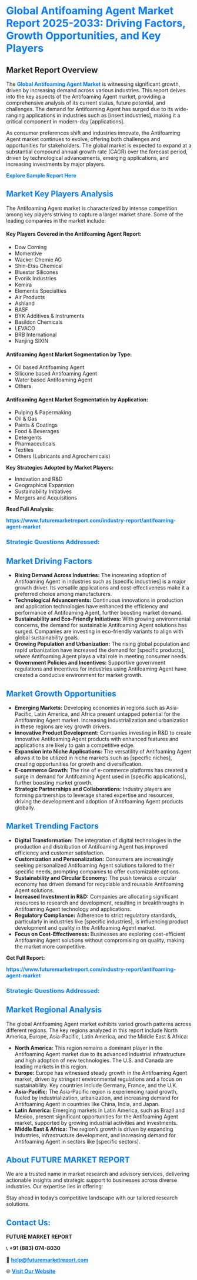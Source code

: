 <h1 style="color: #007BFF;">Global Antifoaming Agent Market Report 2025-2033: Driving Factors, Growth Opportunities, and Key Players</h1>

<section id="overview">
<h2>Market Report Overview</h2>
<p>The <a href="https://www.futuremarketreport.com/industry-report/antifoaming-agent-market" style="color: #007BFF; text-decoration: none;"><strong>Global Antifoaming Agent Market</strong></a> is witnessing significant growth, driven by increasing demand across various industries. This report delves into the key aspects of the Antifoaming Agent market, providing a comprehensive analysis of its current status, future potential, and challenges. The demand for Antifoaming Agent has surged due to its wide-ranging applications in industries such as [insert industries], making it a critical component in modern-day [applications].</p>
<p>As consumer preferences shift and industries innovate, the Antifoaming Agent market continues to evolve, offering both challenges and opportunities for stakeholders. The global market is expected to expand at a substantial compound annual growth rate (CAGR) over the forecast period, driven by technological advancements, emerging applications, and increasing investments by major players.</p>
</section>

<section id="overview">
<p><a href="https://www.futuremarketreport.com/request-sample/reportId=96562" style="color: #007BFF; text-decoration: none;"><strong>Explore Sample Report Here</strong></a></p>
</section>

<section id="key-players">
<h2 style="color: #007BFF;">Market Key Players Analysis</h2>
<p>The Antifoaming Agent market is characterized by intense competition among key players striving to capture a larger market share. Some of the leading companies in the market include:</p>
<h4>Key Players Covered in the Antifoaming Agent Report:</h4>
<ul><li>Dow Corning</li><li>Momentive</li><li>Wacker Chemie AG</li><li>Shin-Etsu Chemical</li><li>Bluestar Silicones</li><li>Evonik Industries</li><li>Kemira</li><li>Elementis Specialties</li><li>Air Products</li><li>Ashland</li><li>BASF</li><li>BYK Additives &amp; Instruments</li><li>Basildon Chemicals</li><li>LEVACO</li><li>BRB International</li><li>Nanjing SIXIN</li></ul>
<h4>Antifoaming Agent Market Segmentation by Type:</h4>
<ul><li>Oil based Antifoaming Agent</li><li>Silicone based Antifoaming Agent</li><li>Water based Antifoaming Agent</li><li>Others</li></ul>

<h4>Antifoaming Agent Market Segmentation by Application:</h4>
<ul><li>Pulping &amp; Papermaking</li><li>Oil &amp; Gas</li><li>Paints &amp; Coatings</li><li>Food &amp; Beverages</li><li>Detergents</li><li>Pharmaceuticals</li><li>Textiles</li><li>Others (Lubricants and Agrochemicals)</li></ul>
<p><strong>Key Strategies Adopted by Market Players:</strong></p>
<ul>
<li>Innovation and R&D</li>
<li>Geographical Expansion</li>
<li>Sustainability Initiatives</li>
<li>Mergers and Acquisitions</li>
</ul>
</section>

<section>
<p><strong>Read Full Analysis: </strong></p><a href="https://www.futuremarketreport.com/industry-report/antifoaming-agent-market" style="color: #007BFF; text-decoration: none;"><strong>https://www.futuremarketreport.com/industry-report/antifoaming-agent-market</strong></a>
<h3 style="color: #007BFF;">Strategic Questions Addressed:</h3>
</section>

<section id="driving-factors">
<h2 style="color: #007BFF;">Market Driving Factors</h2>
<ul>
<li><strong>Rising Demand Across Industries:</strong> The increasing adoption of Antifoaming Agent in industries such as [specific industries] is a major growth driver. Its versatile applications and cost-effectiveness make it a preferred choice among manufacturers.</li>
<li><strong>Technological Advancements:</strong> Continuous innovations in production and application technologies have enhanced the efficiency and performance of Antifoaming Agent, further boosting market demand.</li>
<li><strong>Sustainability and Eco-Friendly Initiatives:</strong> With growing environmental concerns, the demand for sustainable Antifoaming Agent solutions has surged. Companies are investing in eco-friendly variants to align with global sustainability goals.</li>
<li><strong>Growing Population and Urbanization:</strong> The rising global population and rapid urbanization have increased the demand for [specific products], where Antifoaming Agent plays a vital role in meeting consumer needs.</li>
<li><strong>Government Policies and Incentives:</strong> Supportive government regulations and incentives for industries using Antifoaming Agent have created a conducive environment for market growth.</li>
</ul>
</section>

<section id="growth-opportunities">
<h2 style="color: #007BFF;">Market Growth Opportunities</h2>
<ul>
<li><strong>Emerging Markets:</strong> Developing economies in regions such as Asia-Pacific, Latin America, and Africa present untapped potential for the Antifoaming Agent market. Increasing industrialization and urbanization in these regions are key growth drivers.</li>
<li><strong>Innovative Product Development:</strong> Companies investing in R&D to create innovative Antifoaming Agent products with enhanced features and applications are likely to gain a competitive edge.</li>
<li><strong>Expansion into Niche Applications:</strong> The versatility of Antifoaming Agent allows it to be utilized in niche markets such as [specific niches], creating opportunities for growth and diversification.</li>
<li><strong>E-commerce Growth:</strong> The rise of e-commerce platforms has created a surge in demand for Antifoaming Agent used in [specific applications], further boosting market growth.</li>
<li><strong>Strategic Partnerships and Collaborations:</strong> Industry players are forming partnerships to leverage shared expertise and resources, driving the development and adoption of Antifoaming Agent products globally.</li>
</ul>
</section>

<section id="trending-factors">
<h2 style="color: #007BFF;">Market Trending Factors</h2>
<ul>
<li><strong>Digital Transformation:</strong> The integration of digital technologies in the production and distribution of Antifoaming Agent has improved efficiency and customer satisfaction.</li>
<li><strong>Customization and Personalization:</strong> Consumers are increasingly seeking personalized Antifoaming Agent solutions tailored to their specific needs, prompting companies to offer customizable options.</li>
<li><strong>Sustainability and Circular Economy:</strong> The push towards a circular economy has driven demand for recyclable and reusable Antifoaming Agent solutions.</li>
<li><strong>Increased Investment in R&D:</strong> Companies are allocating significant resources to research and development, resulting in breakthroughs in Antifoaming Agent technology and applications.</li>
<li><strong>Regulatory Compliance:</strong> Adherence to strict regulatory standards, particularly in industries like [specific industries], is influencing product development and quality in the Antifoaming Agent market.</li>
<li><strong>Focus on Cost-Effectiveness:</strong> Businesses are exploring cost-efficient Antifoaming Agent solutions without compromising on quality, making the market more competitive.</li>
</ul>
</section>

<section>
<p><strong>Get Full Report: </strong></p><a href="https://www.futuremarketreport.com/industry-report/antifoaming-agent-market" style="color: #007BFF; text-decoration: none;"><strong>https://www.futuremarketreport.com/industry-report/antifoaming-agent-market</strong></a>
<h3 style="color: #007BFF;">Strategic Questions Addressed:</h3>
</section>


<section id="regional-analysis">
<h2 style="color: #007BFF;">Market Regional Analysis</h2>
<p>The global Antifoaming Agent market exhibits varied growth patterns across different regions. The key regions analyzed in this report include North America, Europe, Asia-Pacific, Latin America, and the Middle East & Africa:</p>
<ul>
<li><strong>North America:</strong> This region remains a dominant player in the Antifoaming Agent market due to its advanced industrial infrastructure and high adoption of new technologies. The U.S. and Canada are leading markets in this region.</li>
<li><strong>Europe:</strong> Europe has witnessed steady growth in the Antifoaming Agent market, driven by stringent environmental regulations and a focus on sustainability. Key countries include Germany, France, and the U.K.</li>
<li><strong>Asia-Pacific:</strong> The Asia-Pacific region is experiencing rapid growth, fueled by industrialization, urbanization, and increasing demand for Antifoaming Agent in countries like China, India, and Japan.</li>
<li><strong>Latin America:</strong> Emerging markets in Latin America, such as Brazil and Mexico, present significant opportunities for the Antifoaming Agent market, supported by growing industrial activities and investments.</li>
<li><strong>Middle East & Africa:</strong> The region’s growth is driven by expanding industries, infrastructure development, and increasing demand for Antifoaming Agent in sectors like [specific sectors].</li>
</ul>
</section>

<footer>
<h2 style="color: #007BFF;">About FUTURE MARKET REPORT</h2>
<p>We are a trusted name in market research and advisory services, delivering actionable insights and strategic support to businesses across diverse industries. Our expertise lies in offering:</p>

<p>Stay ahead in today’s competitive landscape with our tailored research solutions.</p>

<h2 style="color: #007BFF;">Contact Us:</h2>
<p><strong>FUTURE MARKET REPORT</strong></p>
<p>📞 <strong>+91 (883) 074-8030</strong></p>
<p>📧 <strong><a href="mailto:help@futuremarketreport.com" style="color: #007BFF;">help@futuremarketreport.com</a></strong></p>
<p>🌐 <strong><a href="https://www.futuremarketreport.com/" style="color: #007BFF;">Visit Our Website</a></strong></p>
</footer>
